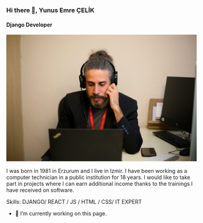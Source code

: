 ### Hi there 👋, Yunus Emre ÇELİK
#### Django Developer
![Django Developer](https://github.com/Yalanguz/yalanguz.github.io/blob/main/img/prfl2.JPG?raw=true)

I was born in 1981 in Erzurum and I live in Izmir. I have been working as a computer technician in a public institution for 18 years. I would like to take part in projects where I can earn additional income thanks to the trainings I have received on software.

Skills: DJANGO/ REACT / JS / HTML / CSS/ IT EXPERT

- 🔭 I’m currently working on this page. 




